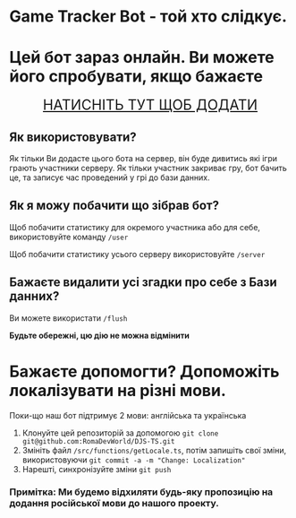 # Game Tracker Bot - той хто слідкує.

# Цей бот зараз онлайн. Ви можете його спробувати, якщо бажаєте

<div>
  <a class="button" href="https://discord.com/api/oauth2/authorize?client_id=1030546888367288320&permissions=3072&scope=bot" style="display: flex; justify-content: center; font-size: 25px">
    <div class="text">
      НАТИСНІТЬ ТУТ ЩОБ ДОДАТИ
    </div>
  </a>
</div>

## Як використовувати?
Як тільки Ви додасте цього бота на сервер, він буде дивитись які ігри грають участники серверу. Як тільки участник закриває гру, бот бачить це, та записує час проведений у грі до бази данних.

## Як я можу побачити що зібрав бот?
Щоб побачити статистику для окремого участника або для себе, використовуйте команду `/user`

Щоб побачити статистику усього серверу використовуйте `/server`

## Бажаєте видалити усі згадки про себе з Бази данних?
Ви можете використати `/flush`

**Будьте обережні, цю дію не можна відмінити**


# Бажаєте допомогти? Допоможіть локалізувати на різні мови.

Поки-що наш бот підтримує 2 мови: англійська та українська

1. Клонуйте цей репозиторій за допомогою `git clone git@github.com:RomaDevWorld/DJS-TS.git`
2. Змініть файл `/src/functions/getLocale.ts`, потім запишіть свої зміни, використовуючи `git commit -a -m "Change: Localization"`
3. Нарешті, синхронізуйте зміни `git push`

### Примітка: Ми будемо відхиляти будь-яку пропозицію на додання російської мови до нашого проекту.